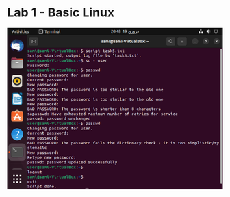 # Lab 1 - Basic Linux

![](https://github.com/Shag3y/OsLabSpr23/blob/main/lab1/lab%201%20task%205.png)
